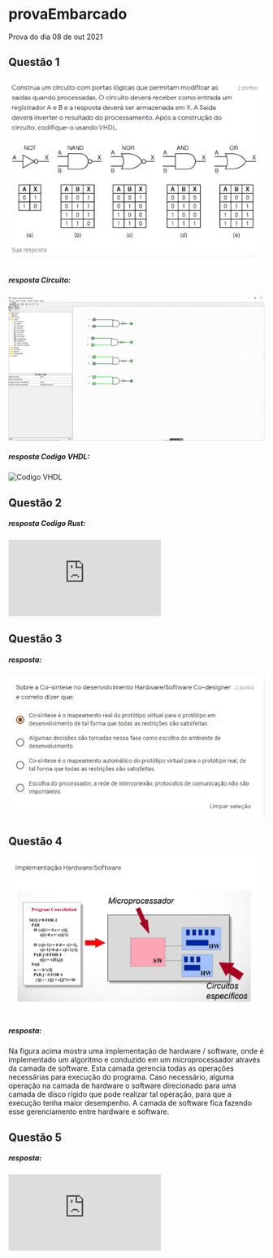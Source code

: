 # provaEmbarcado
Prova do dia 08 de out 2021
## Questão 1
![imagem daPrimeira questão](https://github.com/AnaCristina1972/provaEmbarcado/blob/main/imagemQuesta1.png)
##### resposta Circuito:
![imagem da resporta](https://github.com/AnaCristina1972/provaEmbarcado/blob/main/imagemDoCircuito_Questao1.png)
##### resposta Codigo VHDL:
![ Codigo VHDL](https://github.com/AnaCristina1972/provaEmbarcado/blob/main/questao1.vhd)

## Questão 2
##### resposta Codigo Rust:
![ Codigo Rust](https://github.com/AnaCristina1972/provaEmbarcado/blob/main/questao2.rs)

## Questão 3
##### resposta:
![ imagem da questão 3](https://github.com/AnaCristina1972/provaEmbarcado/blob/main/imagemQuestao3.png)
## Questão 4
![imagem da questão 4](https://github.com/AnaCristina1972/provaEmbarcado/blob/main/imagem4.png)
##### resposta:
Na figura acima mostra uma implementação de hardware / software, onde é implementado um algoritmo e conduzido em um microprocessador através da camada de software. Esta camada gerencia todas as operações necessárias para execução do programa. Caso necessário, alguma operação na camada de hardware o software direcionado para uma camada de disco rígido que pode realizar tal operação, para que a execução tenha maior desempenho. A camada de software fica fazendo esse gerenciamento entre hardware e software.

## Questão 5
##### resposta:
![ Codigo C](https://github.com/AnaCristina1972/provaEmbarcado/blob/main/questao5.c)










